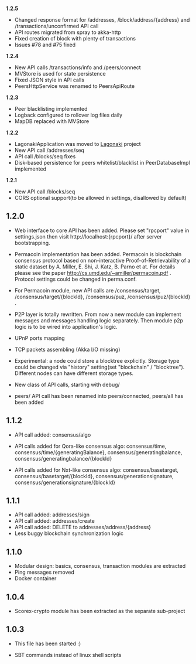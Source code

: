 **1.2.5**

* Changed response format for /addresses, /block/address/{address} and /transactions/unconfirmed API call
* API routes migrated from spray to akka-http
* Fixed creation of block with plenty of transactions
* Issues #78 and #75 fixed

**1.2.4**

* New API calls /transactions/info and /peers/connect
* MVStore is used for state persistence
* Fixed JSON style in API calls
* PeersHttpService was renamed to PeersApiRoute

**1.2.3**

* Peer blacklisting implemented
* Logback configured to rollover log files daily
* MapDB replaced with MVStore

**1.2.2**

* LagonakiApplication was moved to [Lagonaki](https://github.com/ScorexProject/Lagonaki) project
* New API call /addresses/seq
* API call /blocks/seq fixes
* Disk-based persistence for peers whitelist/blacklist in PeerDatabaseImpl implemented

**1.2.1**

* New API call /blocks/seq
* CORS optional support(to be allowed in settings, disallowed by default)

**1.2.0**
---------

* Web interface to core API has been added. Please set "rpcport" value in settings.json then visit
   http://localhost:{rpcport}/ after server bootstrapping.

* Permacoin implementation has been added. Permacoin is blockchain consensus protocol based on
non-interactive Proof-of-Retrievability of a static dataset by A. Miller, E. Shi, J. Katz, B. Parno et at.
 For details please see the paper http://cs.umd.edu/~amiller/permacoin.pdf . Protocol settings could be changed
 in perma.conf.

* For Permacoin module, new API calls are /consensus/target, /consensus/target/{blockId},
 /consensus/puz, /consensus/puz/{blockId} .

* P2P layer is totally rewritten. From now a new module can implement messages and messages handling
logic separately. Then module p2p logic is to be wired into application's logic.

* UPnP ports mapping

* TCP packets assembling (Akka I/O missing)

* Experimental: a node could store a blocktree explicitly. Storage type could be changed via "history"
setting(set "blockchain" / "blocktree"). Different nodes can have different storage types.

* New class of API calls, starting with debug/

* peers/ API call has been renamed into peers/connected, peers/all has been added


**1.1.2**
---------

* API call added: consensus/algo

* API calls added for Qora-like consensus algo: consensus/time, consensus/time/{generatingBalance}, 
 consensus/generatingbalance, consensus/generatingbalance/{blockId}

* API calls added for Nxt-like consensus algo: consensus/basetarget, consensus/basetarget/{blockId},
  consensus/generationsignature, consensus/generationsignature/{blockId}

**1.1.1**
---------

* API call added: addresses/sign
* API call added: addresses/create
* API call added: DELETE to addresses/address/{address}
* Less buggy blockchain synchronization logic


**1.1.0**
----------

* Modular design: basics, consensus, transaction modules are extracted
* Ping messages removed
* Docker container


**1.0.4**
---------

* Scorex-crypto module has been extracted as the separate sub-project


**1.0.3**
---------

* This file has been started :) 

* SBT commands instead of linux shell scripts   

 
